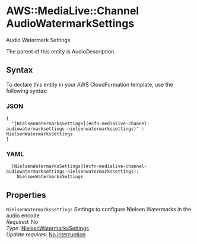 # AWS::MediaLive::Channel AudioWatermarkSettings<a name="aws-properties-medialive-channel-audiowatermarksettings"></a>

Audio Watermark Settings

The parent of this entity is AudioDescription\.

## Syntax<a name="aws-properties-medialive-channel-audiowatermarksettings-syntax"></a>

To declare this entity in your AWS CloudFormation template, use the following syntax:

### JSON<a name="aws-properties-medialive-channel-audiowatermarksettings-syntax.json"></a>

```
{
  "[NielsenWatermarksSettings](#cfn-medialive-channel-audiowatermarksettings-nielsenwatermarkssettings)" : NielsenWatermarksSettings
}
```

### YAML<a name="aws-properties-medialive-channel-audiowatermarksettings-syntax.yaml"></a>

```
  [NielsenWatermarksSettings](#cfn-medialive-channel-audiowatermarksettings-nielsenwatermarkssettings):
    NielsenWatermarksSettings
```

## Properties<a name="aws-properties-medialive-channel-audiowatermarksettings-properties"></a>

`NielsenWatermarksSettings` <a name="cfn-medialive-channel-audiowatermarksettings-nielsenwatermarkssettings"></a>
Settings to configure Nielsen Watermarks in the audio encode  
_Required_: No  
_Type_: [NielsenWatermarksSettings](aws-properties-medialive-channel-nielsenwatermarkssettings.md)  
_Update requires_: [No interruption](https://docs.aws.amazon.com/AWSCloudFormation/latest/UserGuide/using-cfn-updating-stacks-update-behaviors.html#update-no-interrupt)

